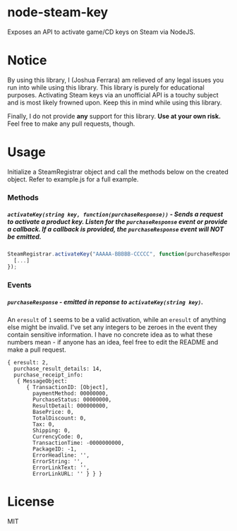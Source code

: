 # node-steam-key

Exposes an API to activate game/CD keys on Steam via NodeJS.

# Notice

By using this library, I (Joshua Ferrara) am relieved of any legal issues you run into while using this library. This library is purely for educational purposes. Activating Steam keys via an unofficial API is a touchy subject and is most likely frowned upon. Keep this in mind while using this library.

Finally, I do not provide **any** support for this library. **Use at your own risk.** Feel free to make any pull requests, though.

# Usage

Initialize a SteamRegistrar object and call the methods below on the created object. Refer to example.js for a full example.

### Methods

##### `activateKey(string key, function(purchaseResponse))` - Sends a request to activate a product key. Listen for the `purchaseResponse` event or provide a callback. If a callback is provided, the `purchaseResponse` event will NOT be emitted.

```javascript
SteamRegistrar.activateKey("AAAAA-BBBBB-CCCCC", function(purchaseResponse) {
  [...]
});
```

### Events

##### `purchaseResponse` - emitted in reponse to `activateKey(string key)`.

An `eresult` of `1` seems to be a valid activation, while an `eresult` of anything else might be invalid. I've set any integers to be zeroes in the event they contain sensitive information. I have no concrete idea as to what these numbers mean - if anyone has an idea, feel free to edit the README and make a pull request.

```
{ eresult: 2,
  purchase_result_details: 14,
  purchase_receipt_info:
   { MessageObject:
      { TransactionID: [Object],
        paymentMethod: 00000000,
        PurchaseStatus: 00000000,
        ResultDetail: 000000000,
        BasePrice: 0,
        TotalDiscount: 0,
        Tax: 0,
        Shipping: 0,
        CurrencyCode: 0,
        TransactionTime: -0000000000,
        PackageID: -1,
        ErrorHeadline: '',
        ErrorString: '',
        ErrorLinkText: '',
        ErrorLinkURL: '' } } }
```

# License

MIT